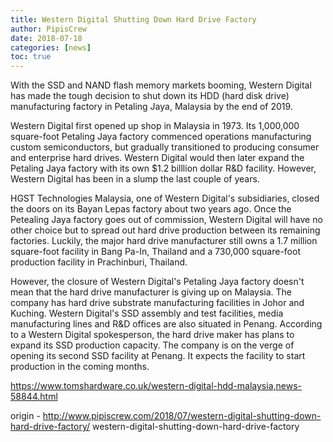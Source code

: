```yaml
---
title: Western Digital Shutting Down Hard Drive Factory
author: PipisCrew
date: 2018-07-18
categories: [news]
toc: true
---
```


With the SSD and NAND flash memory markets booming, Western Digital has made the tough decision to shut down its HDD (hard disk drive) manufacturing factory in Petaling Jaya, Malaysia by the end of 2019.

Western Digital first opened up shop in Malaysia in 1973. Its 1,000,000 square-foot Petaling Jaya factory commenced operations manufacturing custom semiconductors, but gradually transitioned to producing consumer and enterprise hard drives. Western Digital would then later expand the Petaling Jaya factory with its own $1.2 billlion dollar R&D facility. However, Western Digital has been in a slump the last couple of years. 

HGST Technologies Malaysia, one of Western Digital's subsidiaries, closed the doors on its Bayan Lepas factory about two years ago. Once the Petealing Jaya factory goes out of commission, Western Digital will have no other choice but to spread out hard drive production between its remaining factories. Luckily, the major hard drive manufacturer still owns a 1.7 million square-foot facility in Bang Pa-In, Thailand and a 730,000 square-foot production facility in Prachinburi, Thailand.

However, the closure of Western Digital's Petaling Jaya factory doesn't mean that the hard drive manufacturer is giving up on Malaysia. The company has hard drive substrate manufacturing facilities in Johor and Kuching. Western Digital's SSD assembly and test facilities, media manufacturing lines and R&D offices are also situated in Penang. According to a Western Digital spokesperson, the hard drive maker has plans to expand its SSD production capacity. The company is on the verge of opening its second SSD facility at Penang. It expects the facility to start production in the coming months. 

https://www.tomshardware.co.uk/western-digital-hdd-malaysia,news-58844.html

origin - http://www.pipiscrew.com/2018/07/western-digital-shutting-down-hard-drive-factory/ western-digital-shutting-down-hard-drive-factory